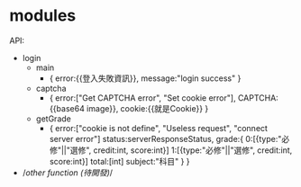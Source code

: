 # modules
API:
 - login
   - main
     - {
       error:{{登入失敗資訊}},
       message:"login success"
     } 
   - captcha
     - {
         error:["Get CAPTCHA error", "Set cookie error"],
         CAPTCHA:{{base64 image}},
         cookie:{{就是Cookie}}
     }
   - getGrade
     - {
       error:["cookie is not define", "Useless request", "connect server error"]
       status:serverResponseStatus,
       grade:{
         0:[{type:"必修"||"選修", credit:int, score:int}]
         1:[{type:"必修"||"選修", credit:int, score:int}]
         total:[int]
         subject:"科目"
       }
     }
 - /*other function (待開發)*/
